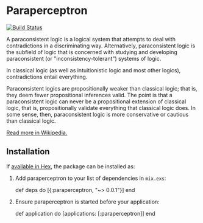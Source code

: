 # Paraperceptron

[![Build Status](https://travis-ci.org/wesleyit/paraperceptron.svg)](https://travis-ci.org/wesleyit/paraperceptron)

A paraconsistent logic is a logical system that attempts to deal with contradictions in a discriminating way. 
Alternatively, paraconsistent logic is the subfield of logic that is concerned with studying and developing paraconsistent (or "inconsistency-tolerant") systems of logic.

In classical logic (as well as intuitionistic logic and most other logics), contradictions entail everything.

Paraconsistent logics are propositionally weaker than classical logic; that is, they deem fewer propositional inferences valid. The point is that a paraconsistent logic can never be a propositional extension of classical logic, that is, propositionally validate everything that classical logic does. In some sense, then, paraconsistent logic is more conservative or cautious than classical logic.

[Read more in Wikipedia.](https://en.wikipedia.org/wiki/Paraconsistent_logic)

## Installation

If [available in Hex](https://hex.pm/docs/publish), the package can be installed as:

  1. Add paraperceptron to your list of dependencies in `mix.exs`:

        def deps do
          [{:paraperceptron, "~> 0.0.1"}]
        end

  2. Ensure paraperceptron is started before your application:

        def application do
          [applications: [:paraperceptron]]
        end
